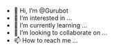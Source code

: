 - 👋 Hi, I’m @Gurubot
- 👀 I’m interested in ...
- 🌱 I’m currently learning ...
- 💞️ I’m looking to collaborate on ...
- 📫 How to reach me ...

<!---
danibooks/danibooks is a ✨ special ✨ repository because its `README.md` (this file) appears on your GitHub profile.
You can click the Preview link to take a look at your changes.
--->

